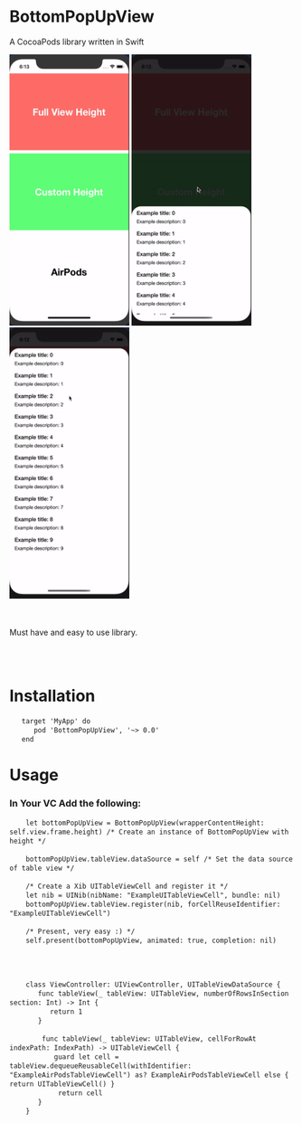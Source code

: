 # BottomPopUpView
A CocoaPods library written in Swift

<div class="img_div">
<img src="https://github.com/KhojiakbarShamsutdinov/BottomPopUpView/blob/master/BottomPopUpViewExamples/Screenshots/3.gif" width="212" height="480" />
<img src="https://github.com/KhojiakbarShamsutdinov/BottomPopUpView/blob/master/BottomPopUpViewExamples/Screenshots/2.gif" width="212" height="480" />
<img src="https://github.com/KhojiakbarShamsutdinov/BottomPopUpView/blob/master/BottomPopUpViewExamples/Screenshots/1.gif" width="212" height="480" />
</div>

<br><br>
Must have and easy to use library.

<br><br>

<h1> Installation </h1>
       
       target 'MyApp' do 
          pod 'BottomPopUpView', '~> 0.0'
       end


<h1> Usage </h1>
<h3> In Your VC Add the following: </h3>

        let bottomPopUpView = BottomPopUpView(wrapperContentHeight: self.view.frame.height) /* Create an instance of BottomPopUpView with height */
        
        bottomPopUpView.tableView.dataSource = self /* Set the data source of table view */
        
        /* Create a Xib UITableViewCell and register it */
        let nib = UINib(nibName: "ExampleUITableViewCell", bundle: nil)
        bottomPopUpView.tableView.register(nib, forCellReuseIdentifier: "ExampleUITableViewCell")
        
        /* Present, very easy :) */
        self.present(bottomPopUpView, animated: true, completion: nil)
        
 <br><br>
        
        class ViewController: UIViewController, UITableViewDataSource {
           func tableView(_ tableView: UITableView, numberOfRowsInSection section: Int) -> Int {
              return 1
           }
    
            func tableView(_ tableView: UITableView, cellForRowAt indexPath: IndexPath) -> UITableViewCell {
               guard let cell = tableView.dequeueReusableCell(withIdentifier: "ExampleAirPodsTableViewCell") as? ExampleAirPodsTableViewCell else { return UITableViewCell() }
                return cell
           }
        }
